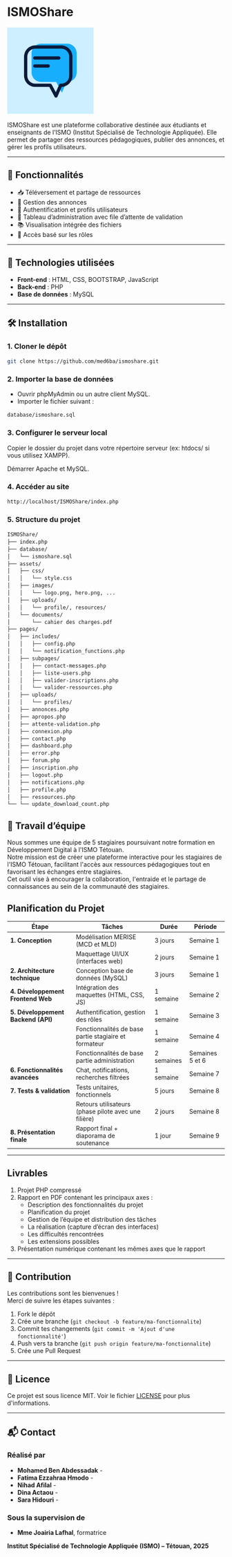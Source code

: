 # ISMOShare
<img src="assets/images/ISMO%20SHARE.png" alt="Aperçu ISMOShare" width="200" />

ISMOShare est une plateforme collaborative destinée aux étudiants et enseignants de l’ISMO (Institut Spécialisé de Technologie Appliquée). Elle permet de partager des ressources pédagogiques, publier des annonces, et gérer les profils utilisateurs.

---

## 🚀 Fonctionnalités

- 📥 Téléversement et partage de ressources  
- 📢 Gestion des annonces  
- 👥 Authentification et profils utilisateurs  
- 📄 Tableau d’administration avec file d’attente de validation  
- 📚 Visualisation intégrée des fichiers  
- 🔐 Accès basé sur les rôles  

---

## 🧱 Technologies utilisées

- **Front-end** : HTML, CSS, BOOTSTRAP, JavaScript
- **Back-end** : PHP
- **Base de données** : MySQL

---

## 🛠 Installation

### 1. Cloner le dépôt

```bash
git clone https://github.com/med6ba/ismoshare.git
```

### 2. Importer la base de données

- Ouvrir phpMyAdmin ou un autre client MySQL.
- Importer le fichier suivant :

```bash
database/ismoshare.sql
```

### 3. Configurer le serveur local

Copier le dossier du projet dans votre répertoire serveur (ex: htdocs/ si vous utilisez XAMPP).

Démarrer Apache et MySQL.

### 4. Accéder au site

```bash
http://localhost/ISMOShare/index.php
```

### 5. Structure du projet

```bash
ISMOShare/
├── index.php
├── database/
│   └── ismoshare.sql
├── assets/
│   ├── css/
│   │   └── style.css
│   ├── images/
│   │   └── logo.png, hero.png, ...
│   ├── uploads/
│   │   └── profile/, resources/
│   └── documents/
│       └── cahier des charges.pdf
├── pages/
│   ├── includes/
│   │   ├── config.php
│   │   └── notification_functions.php
│   ├── subpages/
│   │   ├── contact-messages.php
│   │   ├── liste-users.php
│   │   ├── valider-inscriptions.php
│   │   └── valider-ressources.php
│   ├── uploads/
│   │   └── profiles/
│   ├── annonces.php
│   ├── apropos.php
│   ├── attente-validation.php
│   ├── connexion.php
│   ├── contact.php
│   ├── dashboard.php
│   ├── error.php
│   ├── forum.php
│   ├── inscription.php
│   ├── logout.php
│   ├── notifications.php
│   ├── profile.php
│   ├── ressources.php
└── └── update_download_count.php
```

## 👥 Travail d’équipe

Nous sommes une équipe de 5 stagiaires poursuivant notre formation en Développement Digital à l'ISMO Tétouan.  
Notre mission est de créer une plateforme interactive pour les stagiaires de l'ISMO Tétouan, facilitant l'accès aux ressources pédagogiques tout en favorisant les échanges entre stagiaires.  
Cet outil vise à encourager la collaboration, l'entraide et le partage de connaissances au sein de la communauté des stagiaires.

## Planification du Projet

| **Étape**               | **Tâches**                                         | **Durée**   | **Période**     |
|-------------------------|---------------------------------------------------|-------------|-----------------|
| **1. Conception**        | Modélisation MERISE (MCD et MLD)                   | 3 jours     | Semaine 1       |
|                         | Maquettage UI/UX (interfaces web)                  | 2 jours     | Semaine 1       |
| **2. Architecture technique** | Conception base de données (MySQL)             | 3 jours     | Semaine 1       |
| **4. Développement Frontend Web** | Intégration des maquettes (HTML, CSS, JS)  | 1 semaine   | Semaine 2       |
| **5. Développement Backend (API)** | Authentification, gestion des rôles         | 1 semaine   | Semaine 3       |
|                         | Fonctionnalités de base partie stagiaire et formateur | 1 semaine | Semaine 4       |
|                         | Fonctionnalités de base partie administration      | 2 semaines  | Semaines 5 et 6 |
| **6. Fonctionnalités avancées** | Chat, notifications, recherches filtrées      | 1 semaine   | Semaine 7       |
| **7. Tests & validation** | Tests unitaires, fonctionnels                      | 5 jours   | Semaine 8       |
|                         | Retours utilisateurs (phase pilote avec une filière) | 2 jours   | Semaine 8       |
| **8. Présentation finale** | Rapport final + diaporama de soutenance            | 1 jour      | Semaine 9       |

---

## Livrables

1. Projet PHP compressé  
2. Rapport en PDF contenant les principaux axes :  
   - Description des fonctionnalités du projet  
   - Planification du projet  
   - Gestion de l’équipe et distribution des tâches  
   - La réalisation (capture d’écran des interfaces)  
   - Les difficultés rencontrées  
   - Les extensions possibles  
3. Présentation numérique contenant les mêmes axes que le rapport

---

## 🤝 Contribution

Les contributions sont les bienvenues !  
Merci de suivre les étapes suivantes :

1. Fork le dépôt
2. Crée une branche (`git checkout -b feature/ma-fonctionnalite`)
3. Commit tes changements (`git commit -m 'Ajout d'une fonctionnalité'`)
4. Push vers ta branche (`git push origin feature/ma-fonctionnalite`)
5. Crée une Pull Request

---

## 📄 Licence

Ce projet est sous licence MIT. Voir le fichier [LICENSE](LICENSE) pour plus d'informations.

---

## 📬 Contact

### Réalisé par

- **Mohamed Ben Abdessadak** - <a href="#"></a>
- **Fatima Ezzahraa Hmodo** - <a href="#"></a>
- **Nihad Afilal** - <a href="#"></a>
- **Dina Actaou** - <a href="#"></a>
- **Sara Hidouri** - <a href="#"></a>

### Sous la supervision de

- **Mme Joairia Lafhal**, formatrice

**Institut Spécialisé de Technologie Appliquée (ISMO) – Tétouan, 2025**
